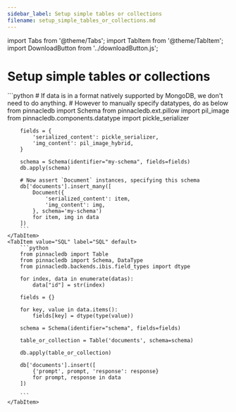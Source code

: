 ```yaml
---
sidebar_label: Setup simple tables or collections
filename: setup_simple_tables_or_collections.md
---
```

import Tabs from '@theme/Tabs';
import TabItem from '@theme/TabItem';
import DownloadButton from '../downloadButton.js';


<!-- TABS -->
# Setup simple tables or collections


<Tabs>
    <TabItem value="MongoDB" label="MongoDB" default>
        ```python
        # If data is in a format natively supported by MongoDB, we don't need to do anything.
        # However to manually specify datatypes, do as below
        from pinnacledb import Schema
        from pinnacledb.ext.pillow import pil_image
        from pinnacledb.components.datatype import pickle_serializer
        
        fields = {
            'serialized_content': pickle_serializer,
            'img_content': pil_image_hybrid,
        }
        
        schema = Schema(identifier="my-schema", fields=fields)
        db.apply(schema)

        # Now assert `Document` instances, specifying this schema
        db['documents'].insert_many([
            Document({
                'serialized_content': item,
                'img_content': img,
            }, schema='my-schema')
            for item, img in data
        ])
        ```
    </TabItem>
    <TabItem value="SQL" label="SQL" default>
        ```python
        from pinnacledb import Table
        from pinnacledb import Schema, DataType
        from pinnacledb.backends.ibis.field_types import dtype
        
        for index, data in enumerate(datas):
            data["id"] = str(index) 
        
        fields = {}
        
        for key, value in data.items():
            fields[key] = dtype(type(value))
        
        schema = Schema(identifier="schema", fields=fields)
        
        table_or_collection = Table('documents', schema=schema)
        
        db.apply(table_or_collection)

        db['documents'].insert([
            {'prompt', prompt, 'response': response}
            for prompt, response in data
        ])
        
        ```
    </TabItem>
</Tabs>
<DownloadButton filename="setup_simple_tables_or_collections.md" />
